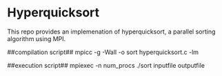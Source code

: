 # Hyperquicksort
This repo provides an implemenation of hyperquicksort, a parallel sorting algorithm using MPI.

##compilation script##
mpicc -g -Wall -o sort hyperquicksort.c -lm

##execution script##
mpiexec -n num_procs ./sort inputfile outputfile
